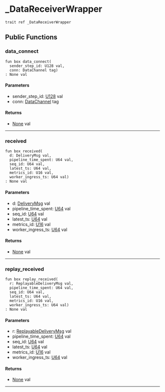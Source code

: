 # _DataReceiverWrapper

```pony
trait ref _DataReceiverWrapper
```

## Public Functions

### data_connect

```pony
fun box data_connect(
  sender_step_id: U128 val,
  conn: DataChannel tag)
: None val
```
#### Parameters

*   sender_step_id: [U128](builtin-U128) val
*   conn: [DataChannel](wallaroo-core-data_channel-DataChannel) tag

#### Returns

* [None](builtin-None) val

---

### received

```pony
fun box received(
  d: DeliveryMsg val,
  pipeline_time_spent: U64 val,
  seq_id: U64 val,
  latest_ts: U64 val,
  metrics_id: U16 val,
  worker_ingress_ts: U64 val)
: None val
```
#### Parameters

*   d: [DeliveryMsg](wallaroo-core-messages-DeliveryMsg) val
*   pipeline_time_spent: [U64](builtin-U64) val
*   seq_id: [U64](builtin-U64) val
*   latest_ts: [U64](builtin-U64) val
*   metrics_id: [U16](builtin-U16) val
*   worker_ingress_ts: [U64](builtin-U64) val

#### Returns

* [None](builtin-None) val

---

### replay_received

```pony
fun box replay_received(
  r: ReplayableDeliveryMsg val,
  pipeline_time_spent: U64 val,
  seq_id: U64 val,
  latest_ts: U64 val,
  metrics_id: U16 val,
  worker_ingress_ts: U64 val)
: None val
```
#### Parameters

*   r: [ReplayableDeliveryMsg](wallaroo-core-messages-ReplayableDeliveryMsg) val
*   pipeline_time_spent: [U64](builtin-U64) val
*   seq_id: [U64](builtin-U64) val
*   latest_ts: [U64](builtin-U64) val
*   metrics_id: [U16](builtin-U16) val
*   worker_ingress_ts: [U64](builtin-U64) val

#### Returns

* [None](builtin-None) val

---

